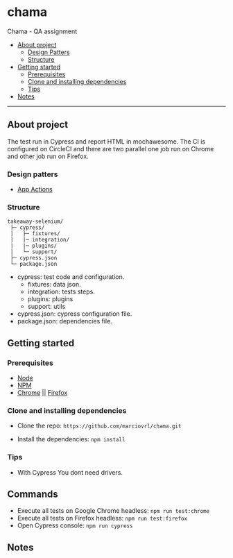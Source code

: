 # chama

Chama - QA assignment

- [About project](#about-project)
  - [Design Patters](#design-patters)
  - [Structure](#structure)
- [Getting started](#getting-started)
  - [Prerequisites](#prerequisites)
  - [Clone and installing dependencies](#clone-and-installing-dependencies)
  - [Tips](#tips)
- [Notes](#notes)

---

## About project

The test run in Cypress and report HTML in mochawesome. The CI is configured on CircleCI and there are two parallel one job run on Chrome and other job run on Firefox.

### Design patters

- [App Actions](https://www.cypress.io/blog/2019/01/03/stop-using-page-objects-and-start-using-app-actions/)

### Structure

```
takeaway-selenium/
 ├─ cypress/
 |   ├─ fixtures/
 |   |─ integration/
 |   |─ plugins/
 |   └─ support/
 ├─ cypress.json
 └─ package.json
```

- cypress: test code and configuration.
  - fixtures: data json.
  - integration: tests steps.
  - plugins: plugins
  - support: utils
- cypress.json: cypress configuration file.
- package.json: dependencies file.

## Getting started

### Prerequisites

- [Node](https://nodejs.org/en/)
- [NPM](https://www.npmjs.com/)
- [Chrome](https://www.google.com/intl/pt-BR/chrome/) || [Firefox](https://www.mozilla.org/pt-BR/firefox/)

### Clone and installing dependencies

- Clone the repo: `https://github.com/marciovrl/chama.git`

- Install the dependencies: `npm install`

### Tips

- With Cypress You dont need drivers.

## Commands

- Execute all tests on Google Chrome headless: `npm run test:chrome`
- Execute all tests on Firefox headless: `npm run test:firefox`
- Open Cypress console: `npm run cypress`

## Notes
